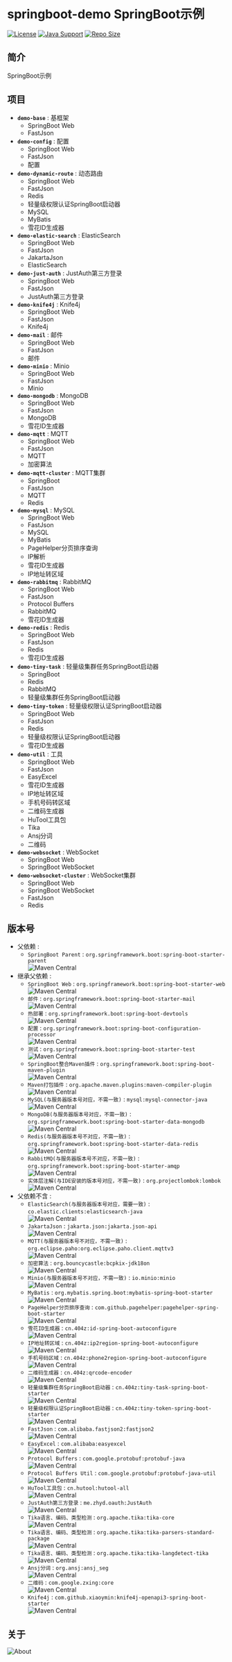 # springboot-demo SpringBoot示例

[![License](https://img.shields.io/github/license/ALI1416/springboot-demo?label=License)](https://opensource.org/licenses/BSD-3-Clause)
[![Java Support](https://img.shields.io/badge/Java-8+-green)](https://openjdk.org/)
[![Repo Size](https://img.shields.io/github/repo-size/ALI1416/springboot-demo?label=Repo%20Size&color=success)](https://github.com/ALI1416/springboot-demo/archive/refs/heads/master.zip)

## 简介

SpringBoot示例

## 项目

- **`demo-base`** : 基框架
  - SpringBoot Web
  - FastJson
- **`demo-config`** : 配置
  - SpringBoot Web
  - FastJson
  - 配置
- **`demo-dynamic-route`** : 动态路由
  - SpringBoot Web
  - FastJson
  - Redis
  - 轻量级权限认证SpringBoot启动器
  - MySQL
  - MyBatis
  - 雪花ID生成器
- **`demo-elastic-search`** : ElasticSearch
  - SpringBoot Web
  - FastJson
  - JakartaJson
  - ElasticSearch
- **`demo-just-auth`** : JustAuth第三方登录
  - SpringBoot Web
  - FastJson
  - JustAuth第三方登录
- **`demo-knife4j`** : Knife4j
  - SpringBoot Web
  - FastJson
  - Knife4j
- **`demo-mail`** : 邮件
  - SpringBoot Web
  - FastJson
  - 邮件
- **`demo-minio`** : Minio
  - SpringBoot Web
  - FastJson
  - Minio
- **`demo-mongodb`** : MongoDB
  - SpringBoot Web
  - FastJson
  - MongoDB
  - 雪花ID生成器
- **`demo-mqtt`** : MQTT
  - SpringBoot Web
  - FastJson
  - MQTT
  - 加密算法
- **`demo-mqtt-cluster`** : MQTT集群
  - SpringBoot
  - FastJson
  - MQTT
  - Redis
- **`demo-mysql`** : MySQL
  - SpringBoot Web
  - FastJson
  - MySQL
  - MyBatis
  - PageHelper分页排序查询
  - IP解析
  - 雪花ID生成器
  - IP地址转区域
- **`demo-rabbitmq`** : RabbitMQ
  - SpringBoot Web
  - FastJson
  - Protocol Buffers
  - RabbitMQ
  - 雪花ID生成器
- **`demo-redis`** : Redis
  - SpringBoot Web
  - FastJson
  - Redis
  - 雪花ID生成器
- **`demo-tiny-task`** : 轻量级集群任务SpringBoot启动器
  - SpringBoot
  - Redis
  - RabbitMQ
  - 轻量级集群任务SpringBoot启动器
- **`demo-tiny-token`** : 轻量级权限认证SpringBoot启动器
  - SpringBoot Web
  - FastJson
  - Redis
  - 轻量级权限认证SpringBoot启动器
  - 雪花ID生成器
- **`demo-util`** : 工具
  - SpringBoot Web
  - FastJson
  - EasyExcel
  - 雪花ID生成器
  - IP地址转区域
  - 手机号码转区域
  - 二维码生成器
  - HuTool工具包
  - Tika
  - Ansj分词
  - 二维码
- **`demo-websocket`** : WebSocket
  - SpringBoot Web
  - SpringBoot WebSocket
- **`demo-websocket-cluster`** : WebSocket集群
  - SpringBoot Web
  - SpringBoot WebSocket
  - FastJson
  - Redis

## 版本号

- 父依赖 :
  - `SpringBoot Parent` : `org.springframework.boot:spring-boot-starter-parent`  
  ![Maven Central](https://img.shields.io/maven-central/v/org.springframework.boot/spring-boot-starter-parent?label=Maven%20Central)
- 继承父依赖 :
  - `SpringBoot Web` : `org.springframework.boot:spring-boot-starter-web`  
    ![Maven Central](https://img.shields.io/maven-central/v/org.springframework.boot/spring-boot-starter-web?label=Maven%20Central)
  - `邮件` : `org.springframework.boot:spring-boot-starter-mail`  
    ![Maven Central](https://img.shields.io/maven-central/v/org.springframework.boot/spring-boot-starter-mail?label=Maven%20Central)
  - `热部署` : `org.springframework.boot:spring-boot-devtools`  
    ![Maven Central](https://img.shields.io/maven-central/v/org.springframework.boot/spring-boot-devtools?label=Maven%20Central)
  - `配置` : `org.springframework.boot:spring-boot-configuration-processor`  
    ![Maven Central](https://img.shields.io/maven-central/v/org.springframework.boot/spring-boot-configuration-processor?label=Maven%20Central)
  - `测试` : `org.springframework.boot:spring-boot-starter-test`  
    ![Maven Central](https://img.shields.io/maven-central/v/org.springframework.boot/spring-boot-starter-test?label=Maven%20Central)
  - `SpringBoot整合Maven插件` : `org.springframework.boot:spring-boot-maven-plugin`  
    ![Maven Central](https://img.shields.io/maven-central/v/org.springframework.boot/spring-boot-maven-plugin?label=Maven%20Central)
  - `Maven打包插件` : `org.apache.maven.plugins:maven-compiler-plugin`  
    ![Maven Central](https://img.shields.io/maven-central/v/org.apache.maven.plugins/maven-compiler-plugin?label=Maven%20Central)
  - `MySQL(与服务器版本号对应，不需一致)` : `mysql:mysql-connector-java`  
    ![Maven Central](https://img.shields.io/maven-central/v/mysql/mysql-connector-java?label=Maven%20Central)
  - `MongoDB(与服务器版本号对应，不需一致)` : `org.springframework.boot:spring-boot-starter-data-mongodb`  
    ![Maven Central](https://img.shields.io/maven-central/v/org.springframework.boot/spring-boot-starter-data-mongodb?label=Maven%20Central)
  - `Redis(与服务器版本号不对应，不需一致)` : `org.springframework.boot:spring-boot-starter-data-redis`  
    ![Maven Central](https://img.shields.io/maven-central/v/org.springframework.boot/spring-boot-starter-data-redis?label=Maven%20Central)
  - `RabbitMQ(与服务器版本号不对应，不需一致)` : `org.springframework.boot:spring-boot-starter-amqp`  
    ![Maven Central](https://img.shields.io/maven-central/v/org.springframework.boot/spring-boot-starter-amqp?label=Maven%20Central)
  - `实体层注解(与IDE安装的版本号对应，不需一致)` : `org.projectlombok:lombok`  
    ![Maven Central](https://img.shields.io/maven-central/v/org.projectlombok/lombok?label=Maven%20Central)
- 父依赖不含 :
  - `ElasticSearch(与服务器版本号对应，需要一致)` : `co.elastic.clients:elasticsearch-java`  
    ![Maven Central](https://img.shields.io/maven-central/v/co.elastic.clients/elasticsearch-java?label=Maven%20Central)
  - `JakartaJson` : `jakarta.json:jakarta.json-api`  
    ![Maven Central](https://img.shields.io/maven-central/v/jakarta.json/jakarta.json-api?label=Maven%20Central)
  - `MQTT(与服务器版本号不对应，不需一致)` : `org.eclipse.paho:org.eclipse.paho.client.mqttv3`  
    ![Maven Central](https://img.shields.io/maven-central/v/org.eclipse.paho/org.eclipse.paho.client.mqttv3?label=Maven%20Central)
  - `加密算法` : `org.bouncycastle:bcpkix-jdk18on`  
    ![Maven Central](https://img.shields.io/maven-central/v/org.bouncycastle/bcpkix-jdk18on?label=Maven%20Central)
  - `Minio(与服务器版本号不对应，不需一致)` : `io.minio:minio`  
    ![Maven Central](https://img.shields.io/maven-central/v/io.minio/minio?label=Maven%20Central)
  - `MyBatis` : `org.mybatis.spring.boot:mybatis-spring-boot-starter`  
    ![Maven Central](https://img.shields.io/maven-central/v/org.mybatis.spring.boot/mybatis-spring-boot-starter?label=Maven%20Central)
  - `PageHelper分页排序查询` : `com.github.pagehelper:pagehelper-spring-boot-starter`  
    ![Maven Central](https://img.shields.io/maven-central/v/com.github.pagehelper/pagehelper-spring-boot-starter?label=Maven%20Central)
  - `雪花ID生成器` : `cn.404z:id-spring-boot-autoconfigure`  
    ![Maven Central](https://img.shields.io/maven-central/v/cn.404z/id-spring-boot-autoconfigure?label=Maven%20Central)
  - `IP地址转区域` : `cn.404z:ip2region-spring-boot-autoconfigure`  
    ![Maven Central](https://img.shields.io/maven-central/v/cn.404z/ip2region-spring-boot-autoconfigure?label=Maven%20Central)
  - `手机号码区域` : `cn.404z:phone2region-spring-boot-autoconfigure`  
    ![Maven Central](https://img.shields.io/maven-central/v/cn.404z/phone2region-spring-boot-autoconfigure?label=Maven%20Central)
  - `二维码生成器` : `cn.404z:qrcode-encoder`  
    ![Maven Central](https://img.shields.io/maven-central/v/cn.404z/qrcode-encoder?label=Maven%20Central)
  - `轻量级集群任务SpringBoot启动器` : `cn.404z:tiny-task-spring-boot-starter`  
    ![Maven Central](https://img.shields.io/maven-central/v/cn.404z/tiny-task-spring-boot-starter?label=Maven%20Central)
  - `轻量级权限认证SpringBoot启动器` : `cn.404z:tiny-token-spring-boot-starter`  
    ![Maven Central](https://img.shields.io/maven-central/v/cn.404z/tiny-token-spring-boot-starter?label=Maven%20Central)
  - `FastJson` : `com.alibaba.fastjson2:fastjson2`  
    ![Maven Central](https://img.shields.io/maven-central/v/com.alibaba.fastjson2/fastjson2?label=Maven%20Central)
  - `EasyExcel` : `com.alibaba:easyexcel`  
    ![Maven Central](https://img.shields.io/maven-central/v/com.alibaba/easyexcel?label=Maven%20Central)
  - `Protocol Buffers` : `com.google.protobuf:protobuf-java`  
    ![Maven Central](https://img.shields.io/maven-central/v/com.google.protobuf/protobuf-java?label=Maven%20Central)
  - `Protocol Buffers Util` : `com.google.protobuf:protobuf-java-util`  
    ![Maven Central](https://img.shields.io/maven-central/v/com.google.protobuf/protobuf-java-util?label=Maven%20Central)
  - `HuTool工具包` : `cn.hutool:hutool-all`  
    ![Maven Central](https://img.shields.io/maven-central/v/cn.hutool/hutool-all?label=Maven%20Central)
  - `JustAuth第三方登录` : `me.zhyd.oauth:JustAuth`  
    ![Maven Central](https://img.shields.io/maven-central/v/me.zhyd.oauth/JustAuth?label=Maven%20Central)
  - `Tika语言、编码、类型检测` : `org.apache.tika:tika-core`  
    ![Maven Central](https://img.shields.io/maven-central/v/org.apache.tika/tika-core?label=Maven%20Central)
  - `Tika语言、编码、类型检测` : `org.apache.tika:tika-parsers-standard-package`  
    ![Maven Central](https://img.shields.io/maven-central/v/org.apache.tika/tika-parsers-standard-package?label=Maven%20Central)
  - `Tika语言、编码、类型检测` : `org.apache.tika:tika-langdetect-tika`  
    ![Maven Central](https://img.shields.io/maven-central/v/org.apache.tika/tika-langdetect-tika?label=Maven%20Central)
  - `Ansj分词` : `org.ansj:ansj_seg`  
    ![Maven Central](https://img.shields.io/maven-central/v/org.ansj/ansj_seg?label=Maven%20Central)
  - `二维码` : `com.google.zxing:core`  
    ![Maven Central](https://img.shields.io/maven-central/v/com.google.zxing/core?label=Maven%20Central)
  - `Knife4j` : `com.github.xiaoymin:knife4j-openapi3-spring-boot-starter`  
    ![Maven Central](https://img.shields.io/maven-central/v/com.github.xiaoymin/knife4j-openapi3-spring-boot-starter?label=Maven%20Central)

## 关于

<picture>
  <source media="(prefers-color-scheme: dark)" srcset="https://www.404z.cn/images/about.dark.svg">
  <img alt="About" src="https://www.404z.cn/images/about.light.svg">
</picture>
